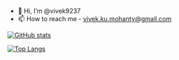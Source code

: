 - 👋 Hi, I’m @vivek9237
- 📫 How to reach me - vivek.ku.mohanty@gmail.com


[![GitHub stats](https://github-readme-stats.vercel.app/api?username=vivek9237&count_private=true&show_icons=true&theme=nightowl)](https://github.com/anuraghazra/github-readme-stats)

[![Top Langs](https://github-readme-stats.vercel.app/api/top-langs/?username=vivek9237&langs_count=10&layout=compact&theme=nightowl)](https://github.com/anuraghazra/github-readme-stats)
<!---
- 👀 I’m interested in Java projects.
- 🌱 I’m currently into Identity and Access Management.
- 💞️ I’m looking to collaborate on any project based on Java/Javascript/Python.


vivek9237/vivek9237 is a ✨ special ✨ repository because its `README.md` (this file) appears on your GitHub profile.
You can click the Preview link to take a look at your changes.
--->
